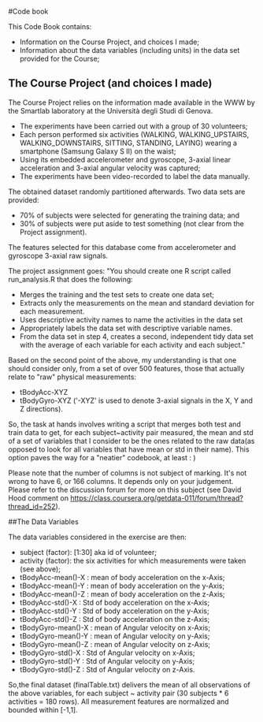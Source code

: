 #Code book

This Code Book contains:

* Information on the Course Project, and choices I made;
* Information about the data variables (including units) in the data set provided for the Course;

## The Course Project (and choices I made)

The Course Project relies on the information made available in the WWW by the Smartlab laboratory at the Università degli Studi di Genova.
* The experiments have been carried out with a group of 30 volunteers;
* Each person performed six activities (WALKING, WALKING_UPSTAIRS, WALKING_DOWNSTAIRS, SITTING, STANDING, LAYING) wearing a smartphone (Samsung Galaxy S II) on the waist;
* Using its embedded accelerometer and gyroscope, 3-axial linear acceleration and 3-axial angular velocity was captured;
* The experiments have been video-recorded to label the data manually. 

The obtained dataset randomly partitioned afterwards. Two data sets are provided:
* 70% of subjects were selected for generating the training data; and 
* 30% of subjects were put aside to test something (not clear from the Project assignment).

The features selected for this database come from accelerometer and gyroscope 3-axial raw signals.

The project assignment goes:
"You should create one R script called run_analysis.R that does the following:
* Merges the training and the test sets to create one data set;
* Extracts only the measurements on the mean and standard deviation for each measurement. 
* Uses descriptive activity names to name the activities in the data set
* Appropriately labels the data set with descriptive variable names. 
* From the data set in step 4, creates a second, independent tidy data set with the average of each variable for each activity and each subject."

Based on the second point of the above, my understanding is that one should consider only, from a set of over 500 features, those that actually relate to "raw" physical measurements:
* tBodyAcc-XYZ
* tBodyGyro-XYZ
('-XYZ' is used to denote 3-axial signals in the X, Y and Z directions).

So, the task at hands involves writing a script that merges both test and train data to get, for each subject~activity pair measured, the mean and std of a set of variables that I consider to be the ones related to the raw data(as opposed to look for all variables that have mean or std in their name). This option paves the way for a "neatier" codebook, at least : )

Please note that the number of columns is not subject of marking. It's not wrong to have 6, or 166 columns. It depends only on your judgement. Please refer to the discussion forum for more on this subject (see David Hood comment on https://class.coursera.org/getdata-011/forum/thread?thread_id=252).

##The Data Variables 

The data variables considered in the exercise are then:
* subject (factor): [1:30] aka id of volunteer;
* activity (factor): the six activities for which measurements were taken (see above);
* tBodyAcc-mean()-X   :   mean of body acceleration on the x-Axis;
* tBodyAcc-mean()-Y   :   mean of body acceleration on the y-Axis;
* tBodyAcc-mean()-Z   :   mean of body acceleration on the z-Axis;
* tBodyAcc-std()-X    :   Std of body acceleration on the x-Axis;
* tBodyAcc-std()-Y    :   Std of body acceleration on the y-Axis;
* tBodyAcc-std()-Z    :   Std of body acceleration on the z-Axis;
* tBodyGyro-mean()-X  :   mean of Angular velocity on x-Axis;
* tBodyGyro-mean()-Y  :   mean of Angular velocity on y-Axis;
* tBodyGyro-mean()-Z  :   mean of Angular velocity on z-Axis;
* tBodyGyro-std()-X   :   Std of Angular velocity on x-Axis;
* tBodyGyro-std()-Y   :   Std of Angular velocity on y-Axis;
* tBodyGyro-std()-Z   :   Std of Angular velocity on z-Axis. 

So,the final dataset (finalTable.txt) delivers the mean of all observations of the above variables, for each subject ~ activity pair (30 subjects * 6 activities = 180 rows).
All measurement features are normalized and bounded within [-1,1].






